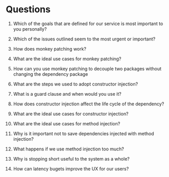 # Questions

1. Which of the goals that are defined for our service is most important to you personally?
2. Which of the issues outlined seem to the most urgent or important?

3. How does monkey patching work?
4. What are the ideal use cases for monkey patching?
5. How can you use monkey patching to decouple two packages without changing the dependency package

6. What are the steps we used to adopt constructor injection?
7. What is a guard clause and when would you use it?
8. How does constructor injection affect the life cycle of the dependency?
9. What are the ideal use cases for constructor injection?

10. What are the ideal use cases for method injection?
11. Why is it important not to save dependencies injected with method injection?
12. What happens if we use method injection too much?
13. Why is stopping short useful to the system as a whole?
14. How can latency bugets improve the UX for our users?
